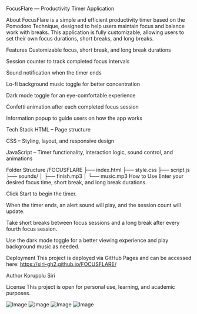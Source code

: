 FocusFlare — Productivity Timer Application

About
FocusFlare is a simple and efficient productivity timer based on the Pomodoro Technique, designed to help users maintain focus and balance work with breaks. This application is fully customizable, allowing users to set their own focus durations, short breaks, and long breaks.

Features
Customizable focus, short break, and long break durations

Session counter to track completed focus intervals

Sound notification when the timer ends

Lo-fi background music toggle for better concentration

Dark mode toggle for an eye-comfortable experience

Confetti animation after each completed focus session

Information popup to guide users on how the app works

Tech Stack
HTML – Page structure

CSS – Styling, layout, and responsive design

JavaScript – Timer functionality, interaction logic, sound control, and animations

Folder Structure
/FOCUSFLARE
├── index.html
├── style.css
├── script.js
├── sounds/
│   ├── finish.mp3
│   └── music.mp3
How to Use
Enter your desired focus time, short break, and long break durations.

Click Start to begin the timer.

When the timer ends, an alert sound will play, and the session count will update.

Take short breaks between focus sessions and a long break after every fourth focus session.

Use the dark mode toggle for a better viewing experience and play background music as needed.

Deployment
This project is deployed via GitHub Pages and can be accessed here:
https://siri-gh2.github.io/FOCUSFLARE/

Author
Korupolu Siri

License
This project is open for personal use, learning, and academic purposes.

![Image](https://github.com/user-attachments/assets/e7ad3732-3b71-46b7-a247-3d88653c5800)
![Image](https://github.com/user-attachments/assets/6c750f2f-482e-4814-b7ee-fad8afd120a6)
![Image](https://github.com/user-attachments/assets/3c4d1d33-07fe-48fc-9e0a-db564de5b4bc)
![Image](https://github.com/user-attachments/assets/60e9c384-c48a-4f71-b357-e9876643b527)

